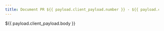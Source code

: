 ```yaml
---
title: Document PR ${{ payload.client_payload.number }} - ${{ payload.client_payload.title }}
---
```


${{ payload.client_payload.body }}
